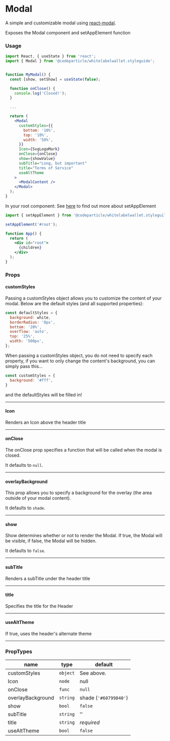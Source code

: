 # Modal

A simple and customizable modal using [react-modal](https://github.com/reactjs/react-modal).

Exposes the Modal component and setAppElement function

### Usage

```jsx
import React, { useState } from 'react';
import { Modal } from '@codeparticle/whitelabelwallet.styleguide';


function MyModal() {
  const [show, setShow] = useState(false);

  function onClose() {
    console.log('Closed!');
  }

  ...

  return (
    <Modal
      customStyles={{
        bottom: '10%',
        top: '10%',
        width: '50%',
      }}
      Icon={SvgLogoMark}
      onClose={onClose}
      show={showValue}
      subTitle="Long, but important"
      title="Terms of Service"
      useAltTheme
    >
      <ModalContent />
    </Modal>
  );
}

```

In your root component:
See [here](http://reactcommunity.org/react-modal/accessibility/) to find out more about setAppElement

```jsx
import { setAppElement } from '@codeparticle/whitelabelwallet.styleguilde';

setAppElement('#root');

function App() {
  return (
    <div id="root">
      {children}
    </div>
  );
}

```

### Props

#### customStyles

Passing a customStyles object allows you to customize the content of your modal. Below are the default styles (and all supported properties):

```js
const defaultStyles = {
  background: white,
  borderRadius: '0px',
  bottom: '20%',
  overflow: 'auto',
  top: '25%',
  width: '500px',
};
```

When passing a customStyles object, you do not need to specify each property, if you want to only change the content's background, you can simply pass this...

```js
const customStyles = {
  background: '#fff',
}
```
and the defaultStyles will be filled in!

----
#### Icon

Renders an Icon above the header title

----
#### onClose

The onClose prop specifies a function that will be called when the modal is closed.

It defaults to `null`.

----
#### overlayBackground

This prop allows you to specify a background for the overlay (the area outside of your modal content).

It defaults to `shade`.

----
#### show

Show determines whether or not to render the Modal. If true, the Modal will be visible, if false, the Modal will be hidden.

It defaults to `false`.

----
#### subTitle

Renders a subTitle under the header title

----
#### title

Specifies the title for the Header

----
#### useAltTheme

If true, uses the header's alternate theme

----
### PropTypes

| name | type | default |
| ---- | ---- | ------- |
| customStyles | `object` | See above. |
| Icon | `node` | null |
| onClose | `func` | `null` |
| overlayBackground | `string` | shade (`'#60799840'`) |
| show | `bool` | `false` |
| subTitle | `string` | '' |
| title | `string` | *required* |
| useAltTheme | `bool` | `false` |